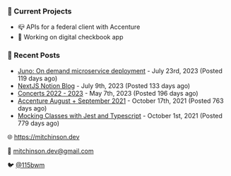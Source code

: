 ### 📌 Current Projects
- 📪 APIs for a federal client with Accenture
- 🤑 Working on digital checkbook app

### 📝 Recent Posts

- [Juno: On demand microservice deployment](https://blog.mitchinson.dev/juno) - July 23rd, 2023 (Posted 119 days ago)
- [NextJS Notion Blog](https://blog.mitchinson.dev/blog-2023) - July 9th, 2023 (Posted 133 days ago)
- [Concerts 2022 - 2023](https://blog.mitchinson.dev/concerts-2023) - May 7th, 2023 (Posted 196 days ago)
- [Accenture August + September 2021](https://blog.mitchinson.dev/pillar/aug-sep-21) - October 17th, 2021 (Posted 763 days ago)
- [Mocking Classes with Jest and Typescript](https://blog.mitchinson.dev/jest-typescript-mocks) - October 1st, 2021 (Posted 779 days ago)

🌐 https://mitchinson.dev

💌 mitchinson.dev@gmail.com

🐦 [@115bwm](https://twitter.com/115bwm)